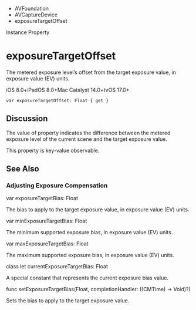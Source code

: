 

- AVFoundation
- AVCaptureDevice
-  exposureTargetOffset 

Instance Property

# exposureTargetOffset

The metered exposure level’s offset from the target exposure value, in exposure value (EV) units.

iOS 8.0+iPadOS 8.0+Mac Catalyst 14.0+tvOS 17.0+

``` source
var exposureTargetOffset: Float { get }
```

## Discussion

The value of property indicates the difference between the metered exposure level of the current scene and the target exposure value.

This property is key-value observable.

## See Also

### Adjusting Exposure Compensation

var exposureTargetBias: Float

The bias to apply to the target exposure value, in exposure value (EV) units.

var minExposureTargetBias: Float

The minimum supported exposure bias, in exposure value (EV) units.

var maxExposureTargetBias: Float

The maximum supported exposure bias, in exposure value (EV) units.

class let currentExposureTargetBias: Float

A special constant that represents the current exposure bias value.

func setExposureTargetBias(Float, completionHandler: ((CMTime) -> Void)?)

Sets the bias to apply to the target exposure value.

